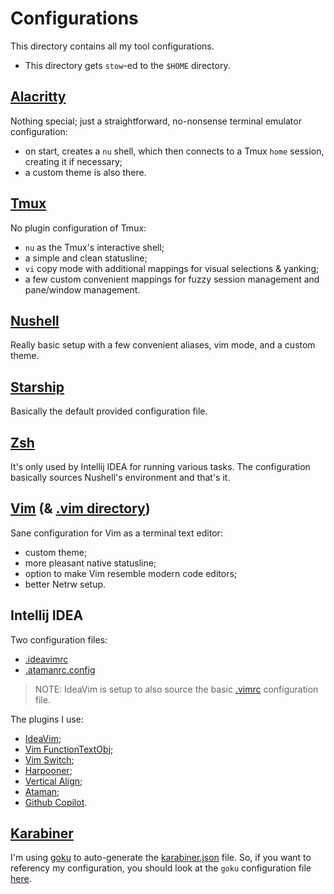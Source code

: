 # Configurations

This directory contains all my tool configurations.

- This directory gets `stow`-ed to the `$HOME` directory.

## [Alacritty](./.config/alacritty/)

Nothing special; just a straightforward, no-nonsense terminal emulator
configuration:

- on start, creates a `nu` shell, which then connects to a Tmux `home` session,
  creating it if necessary;
- a custom theme is also there.

## [Tmux](./.tmux.conf)

No plugin configuration of Tmux:

- `nu` as the Tmux's interactive shell;
- a simple and clean statusline;
- `vi` copy mode with additional mappings for visual selections & yanking;
- a few custom convenient mappings for fuzzy session management and pane/window
  management.

## [Nushell](./.config/nushell/)

Really basic setup with a few convenient aliases, vim mode, and a custom theme.

## [Starship](./.config/starship.toml)

Basically the default provided configuration file.

## [Zsh](./.zshrc)

It's only used by Intellij IDEA for running various tasks. The configuration
basically sources Nushell's environment and that's it.

## [Vim](./.vimrc) (& [.vim directory](./.vim/))

Sane configuration for Vim as a terminal text editor:

- custom theme;
- more pleasant native statusline;
- option to make Vim resemble modern code editors;
- better Netrw setup.

## Intellij IDEA

Two configuration files:

- [.ideavimrc](./.ideavimrc)
- [.atamanrc.config](./.atamanrc.config)

> NOTE: IdeaVim is setup to also source the basic [.vimrc](./.vimrc)
  configuration file.

The plugins I use:

- [IdeaVim](https://plugins.jetbrains.com/plugin/164-ideavim);
- [Vim FunctionTextObj](https://plugins.jetbrains.com/plugin/25897-vim-functiontextobj);
- [Vim Switch](https://plugins.jetbrains.com/plugin/25899-vim-switch);
- [Harpooner](https://plugins.jetbrains.com/plugin/21796-harpooner);
- [Vertical Align](https://plugins.jetbrains.com/plugin/13382-vertical-align);
- [Ataman](https://plugins.jetbrains.com/plugin/17567-ataman);
- [Github Copilot](https://plugins.jetbrains.com/plugin/17718-github-copilot).

## [Karabiner](./.config/karabiner/)

I'm using [goku](https://github.com/yqrashawn/GokuRakuJoudo) to auto-generate
the [karabiner.json](./.config/karabiner/karabiner.json) file. So, if you want
to referency my configuration, you should look at the `goku` configuration file
[here](./.config/karabiner/karabiner.edn).

